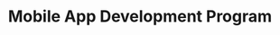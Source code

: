 ---
# This topic lives at
# https://digital.gov/topics/mobile-app-development-program

# Topic Title
title: "Mobile App Development Program"

# description — keep it short and clear
# summary: ""

# Weight
weight: 1

# For more information on managing topics,
# see https://github.com/GSA/digitalgov.gov/wiki/topics
---